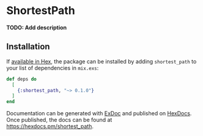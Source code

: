 # ShortestPath

**TODO: Add description**

## Installation

If [available in Hex](https://hex.pm/docs/publish), the package can be installed
by adding `shortest_path` to your list of dependencies in `mix.exs`:

```elixir
def deps do
  [
    {:shortest_path, "~> 0.1.0"}
  ]
end
```

Documentation can be generated with [ExDoc](https://github.com/elixir-lang/ex_doc)
and published on [HexDocs](https://hexdocs.pm). Once published, the docs can
be found at <https://hexdocs.pm/shortest_path>.

